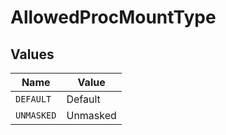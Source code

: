 # AllowedProcMountType


## Values

| Name       | Value      |
| ---------- | ---------- |
| `DEFAULT`  | Default    |
| `UNMASKED` | Unmasked   |